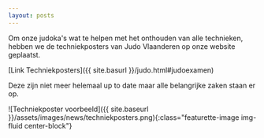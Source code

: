 ```yaml
---
layout: posts
---
```


Om onze judoka's wat te helpen met het onthouden van alle technieken, hebben we de techniekposters van Judo Vlaanderen op onze website geplaatst. 

[Link Techniekposters]({{ site.basurl }}/judo.html#judoexamen)

Deze zijn niet meer helemaal up to date maar alle belangrijke zaken staan er op.

![Techniekposter voorbeeld]({{ site.baseurl }}/assets/images/news/techniekposters.png){:class="featurette-image img-fluid center-block"}